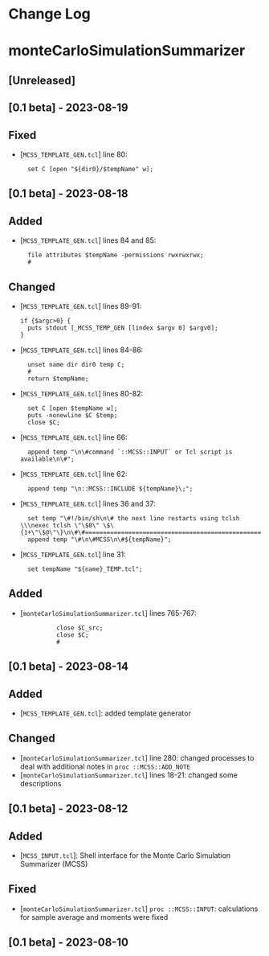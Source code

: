 # Change Log
# monteCarloSimulationSummarizer
## [Unreleased]

## [0.1 beta] - 2023-08-19
## Fixed
- [`MCSS_TEMPLATE_GEN.tcl`] line 80:
  ```
  	set C [open "${dir0}/$tempName" w];
  ```

## [0.1 beta] - 2023-08-18
## Added
- [`MCSS_TEMPLATE_GEN.tcl`] lines 84 and 85:
  ```
	file attributes $tempName -permissions rwxrwxrwx;
	#
  ```

## Changed
- [`MCSS_TEMPLATE_GEN.tcl`] lines 89-91:  
  ```
  if {$argc>0} {
  	puts stdout [_MCSS_TEMP_GEN [lindex $argv 0] $argv0];
  }
  ```
- [`MCSS_TEMPLATE_GEN.tcl`] lines 84-86:  
  ```
	unset name dir dir0 temp C;
	#
	return $tempName;
  ```
- [`MCSS_TEMPLATE_GEN.tcl`] lines 80-82:  
  ```
	set C [open $tempName w];
	puts -nonewline $C $temp;
	close $C;
  ```
- [`MCSS_TEMPLATE_GEN.tcl`] line 66:  
  ```
  	append temp "\n\#command `::MCSS::INPUT` or Tcl script is available\n\#";
  ```
- [`MCSS_TEMPLATE_GEN.tcl`] line 62:  
  ```
  	append temp "\n::MCSS::INCLUDE ${tempName}\;";
  ```
- [`MCSS_TEMPLATE_GEN.tcl`] lines 36 and 37:  
  ```
	set temp "\#!/bin/sh\n\# the next line restarts using tclsh \\\nexec tclsh \"\$0\" \$\{1+\"\$@\"\}\n\#\#===================================================================";
	append temp "\#\n\#MCSS\n\#${tempName}";
  ```
- [`MCSS_TEMPLATE_GEN.tcl`] line 31:  
  ```
  	set tempName "${name}_TEMP.tcl";
  ```

## Added
- [`monteCarloSimulationSummarizer.tcl`] lines 765-767:
  ```
			close $C_src;
			close $C;
			#
  ```

## [0.1 beta] - 2023-08-14
## Added
- [`MCSS_TEMPLATE_GEN.tcl`]: added template generator

## Changed
- [`monteCarloSimulationSummarizer.tcl`] line 280: changed processes to deal with additional notes in `proc ::MCSS::ADD_NOTE`
- [`monteCarloSimulationSummarizer.tcl`] lines 18-21: changed some descriptions

## [0.1 beta] - 2023-08-12
## Added
- [`MCSS_INPUT.tcl`]: Shell interface for the Monte Carlo Simulation Summarizer (MCSS)

## Fixed
- [`monteCarloSimulationSummarizer.tcl`] `proc ::MCSS::INPUT`: calculations for sample average and moments were fixed

## [0.1 beta] - 2023-08-10
